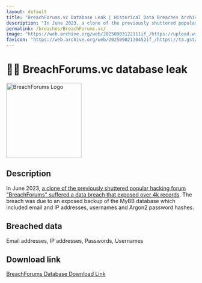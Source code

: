 ```yaml
---
layout: default
title: "BreachForums.vc Database Leak | Historical Data Breaches Archive"
description: "In June 2023, a clone of the previously shuttered popular hacking forum BreachForums suffered a data breach that exposed over 4k records."
permalink: /breaches/BreachForums.vc/
image: "https://web.archive.org/web/20250903122111if_/https://upload.wikimedia.org/wikipedia/en/8/85/BreachForums_logo.png"
favicon: "https://web.archive.org/web/20250902130452if_/https://t3.gstatic.com/faviconV2?client=SOCIAL&type=FAVICON&fallback_opts=TYPE,SIZE,URL&url=http://breachforums.st&size=48"
---
```


# 🕵️‍♂️ BreachForums.vc database leak

<img src="https://web.archive.org/web/20250903122111if_/https://upload.wikimedia.org/wikipedia/en/8/85/BreachForums_logo.png" alt="BreachForums Logo" width="200" height="200">

## Description

In June 2023, <a href="https://redirect.trace.rip/?url=https://www.hackread.com/breachforums-data-breach-members-data-leak/" target="_blank" rel="noopener">a clone of the previously shuttered popular hacking forum "BreachForums" suffered a data breach that exposed over 4k records</a>. The breach was due to an exposed backup of the MyBB database which included email and IP addresses, usernames and Argon2 password hashes.

## Breached data

Email addresses, IP addresses, Passwords, Usernames

## Download link

[BreachForums Database Download Link](https://redirect.trace.rip/?url=https://files.catbox.moe/6fo3po.sql)